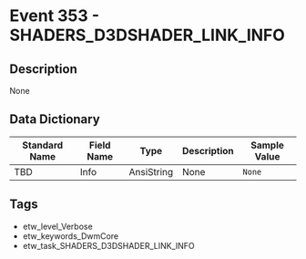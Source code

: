 # Event 353 - SHADERS_D3DSHADER_LINK_INFO

## Description
None

## Data Dictionary
|Standard Name|Field Name|Type|Description|Sample Value|
|---|---|---|---|---|
|TBD|Info|AnsiString|None|`None`|

## Tags
* etw_level_Verbose
* etw_keywords_DwmCore
* etw_task_SHADERS_D3DSHADER_LINK_INFO